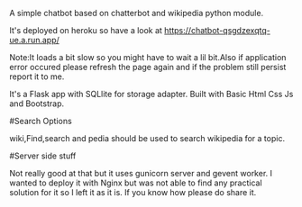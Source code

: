 A simple chatbot based on chatterbot and wikipedia python module.

It's deployed on heroku so have a look at
https://chatbot-qsgdzexqtq-ue.a.run.app/

Note:It loads a bit slow so you might have to wait a lil bit.Also if application error occured please refresh the page again
and if the problem still persist report it to me.

It's a Flask app with SQLlite for storage adapter.
Built with Basic Html Css Js and Bootstrap.

#Search Options

wiki,Find,search and pedia should be used to search wikipedia for a topic.

#Server side stuff

Not really good at that but it uses gunicorn server and gevent worker.
I wanted to deploy it with Nginx but was not able to find any practical solution for it so I left it as it is.
If you know how please do share it.
